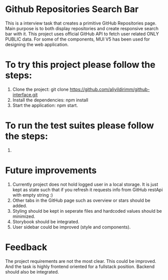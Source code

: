 # Github Repositories Search Bar
This is a interview task that creates a primitive GitHub Repositories page. Main purpose is to both display repositories and create responsive search bar with it. This project uses official GitHub API to fetch user related ONLY PUBLIC data. For some of the components, MUI V5 has been used for designing the web application.

# To try this project please follow the steps:
1. Clone the project: git clone https://github.com/aliyildirimm/github-interface.git
2. Install the dependencies: npm install
3. Start the application: npm start.

# To run the test suites please follow the steps:
1. 

# Future improvements
1. Currently project does not hold logged user in a local storage. It is just kept as state such that if you refresh it requests info from GitHub restApi with empty string :)
2. Other tabs in the GitHub page such as overview or stars should be added.
3. Styling should be kept in seperate files and hardcoded values should be minimized.
4. Storybook should be integrated.
5. User sidebar could be improved (style and components).

# Feedback
The project requirements are not the most clear. This could be improved. And the task is highly frontend oriented for a fullstack position. Backend should also be integrated.
